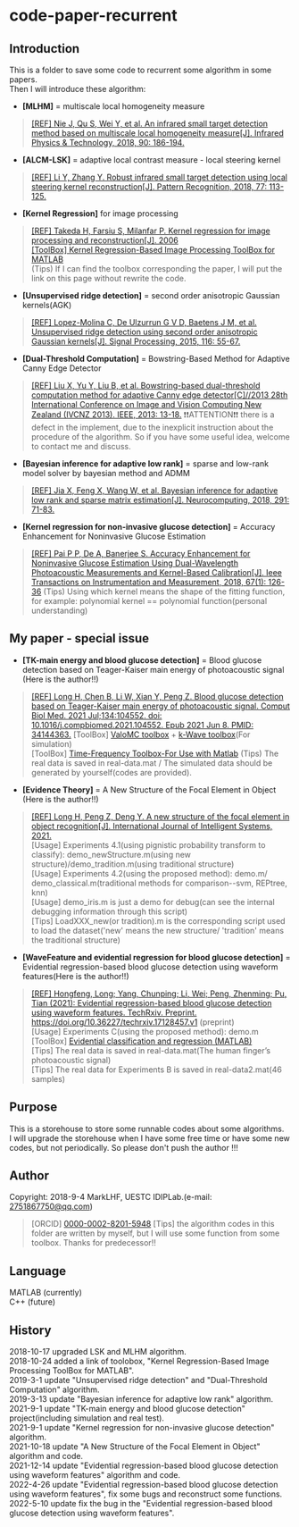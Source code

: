 # code-paper-recurrent

## Introduction

This is a folder to save some code to recurrent some algorithm in some papers.  
Then I will introduce these algorithm:  

- **[MLHM]** = multiscale local homogeneity measure  

>[[REF] Nie J, Qu S, Wei Y, et al. An infrared small target detection method based on multiscale local homogeneity measure[J]. Infrared Physics & Technology, 2018, 90: 186-194.](https://www.sciencedirect.com/science/article/pii/S1350449517305078)  

- **[ALCM-LSK]** = adaptive local contrast measure - local steering kernel  

>[[REF] Li Y, Zhang Y. Robust infrared small target detection using local steering kernel reconstruction[J]. Pattern Recognition, 2018, 77: 113-125.](https://www.sciencedirect.com/science/article/abs/pii/S0031320317304983)  

- **[Kernel Regression]** for image processing  

>[[REF] Takeda H, Farsiu S, Milanfar P. Kernel regression for image processing and reconstruction[J]. 2006](https://ieeexplore.ieee.org/document/4060955)  
>[[ToolBox] Kernel Regression-Based Image Processing ToolBox for MATLAB](http://alumni.soe.ucsc.edu/~htakeda/KernelToolBox.htm)  
(Tips) If I can find the toolbox corresponding the paper, I will put the link on this page without rewrite the code.  

- **[Unsupervised ridge detection]** = second order anisotropic Gaussian kernels(AGK)

>[[REF] Lopez-Molina C, De Ulzurrun G V D, Baetens J M, et al. Unsupervised ridge detection using second order anisotropic Gaussian kernels[J]. Signal Processing, 2015, 116: 55-67.](https://www.sciencedirect.com/science/article/pii/S0165168415001255)

- **[Dual-Threshold Computation]** = Bowstring-Based Method for Adaptive Canny Edge Detector

>[[REF] Liu X, Yu Y, Liu B, et al. Bowstring-based dual-threshold computation method for adaptive Canny edge detector[C]//2013 28th International Conference on Image and Vision Computing New Zealand (IVCNZ 2013). IEEE, 2013: 13-18.](https://ieeexplore.ieee.org/document/6726985)
>:exclamation::exclamation:ATTENTION:exclamation::exclamation: there is a defect in the implement, due to the inexplicit instruction about the procedure of the algorithm. So if you have some useful idea, welcome to contact me and discuss.

- **[Bayesian inference for adaptive low rank]** = sparse and low-rank model solver by bayesian method and ADMM

>[[REF] Jia X, Feng X, Wang W, et al. Bayesian inference for adaptive low rank and sparse matrix estimation[J]. Neurocomputing, 2018, 291: 71-83.](https://www.sciencedirect.com/science/article/pii/S0925231218302030)

- **[Kernel regression for non-invasive glucose detection]** = Accuracy Enhancement for Noninvasive Glucose Estimation

>[[REF] Pai P P, De A, Banerjee S. Accuracy Enhancement for Noninvasive Glucose Estimation Using Dual-Wavelength Photoacoustic Measurements and Kernel-Based Calibration[J]. Ieee Transactions on Instrumentation and Measurement, 2018, 67(1): 126-36](https://ieeexplore.ieee.org/document/8090535)
>(Tips) Using which kernel means the shape of the fitting function, for example: polynomial kernel == polynomial function(personal understanding)

## My paper - special issue

- **[TK-main energy and blood glucose detection]** = Blood glucose detection based on Teager-Kaiser main energy of photoacoustic signal (Here is the author!!)  

>[[REF] Long H, Chen B, Li W, Xian Y, Peng Z. Blood glucose detection based on Teager-Kaiser main energy of photoacoustic signal. Comput Biol Med. 2021 Jul;134:104552. doi: 10.1016/j.compbiomed.2021.104552. Epub 2021 Jun 8. PMID: 34144363.](https://pubmed.ncbi.nlm.nih.gov/34144363/)
>[ToolBox] [ValoMC toolbox](https://inverselight.github.io/ValoMC/) + [k-Wave toolbox](http://www.k-wave.org/documentation/k-wave.php)(For simulation)  
>[ToolBox] [Time-Frequency Toolbox-For Use with Matlab](http://tftb.nongnu.org/)
>(Tips) The real data is saved in real-data.mat / The simulated data should be generated by yourself(codes are provided).

- **[Evidence Theory]** = A New Structure of the Focal Element in Object (Here is the author!!)  

>[[REF] Long H, Peng Z, Deng Y. A new structure of the focal element in object recognition[J]. International Journal of Intelligent Systems, 2021.](https://onlinelibrary.wiley.com/doi/10.1002/int.22675)  
>[Usage] Experiments 4.1(using pignistic probability transform to classify): demo_newStructure.m(using new structure)/demo_tradition.m(using traditional structure)  
>[Usage] Experiments 4.2(using the proposed method): demo.m/ demo_classical.m(traditional methods for comparison--svm, REPtree, knn)  
>[Usage] demo_iris.m is just a demo for debug(can see the internal debugging information through this script)  
>[Tips] LoadXXX_new(or tradition).m is the corresponding script used to load the dataset('new' means the new structure/ 'tradition' means the traditional structure)  

- **[WaveFeature and evidential regression for blood glucose detection]** = Evidential regression-based blood glucose detection using waveform features(Here is the author!!)  

>[[REF] Hongfeng, Long; Yang, Chunping; Li, Wei; Peng, Zhenming; Pu, Tian (2021): Evidential regression-based blood glucose detection using waveform features. TechRxiv. Preprint.](https://doi.org/10.36227/techrxiv.17128457.v1) <https://doi.org/10.36227/techrxiv.17128457.v1> (preprint)  
>[Usage] Experiments C(using the proposed method): demo.m  
>[ToolBox] [Evidential classification and regression (MATLAB)](https://www.hds.utc.fr/~tdenoeux/dokuwiki/en/software/tbm_reg)  
>[Tips] The real data is saved in real-data.mat(The human finger’s photoacoustic signal)  
>[Tips] The real data for Experiments B is saved in real-data2.mat(46 samples)

## Purpose

This is a storehouse to store some runnable codes about some algorithms.  
I will upgrade the storehouse when I have some free time or have some new codes, but not periodically. So please don't push the author !!!

## Author

Copyright: 2018-9-4 MarkLHF, UESTC IDIPLab.(e-mail: 2751867750@qq.com)  
>[ORCID] [0000-0002-8201-5948](https://orcid.org/my-orcid?orcid=0000-0002-8201-5948)
>[Tips] the algorithm codes in this folder are written by myself, but I will use some function from some toolbox. Thanks for predecessor!!

## Language

MATLAB (currently)  
C++    (future)

## History

2018-10-17 upgraded LSK and MLHM algorithm.  
2018-10-24 added a link of toolobox, "Kernel Regression-Based Image Processing ToolBox for MATLAB".  
2019-3-1   update "Unsupervised ridge detection" and "Dual-Threshold Computation" algorithm.  
2019-3-13  update "Bayesian inference for adaptive low rank" algorithm.  
2021-9-1   update "TK-main energy and blood glucose detection" project(including simulation and real test).  
2021-9-1   update "Kernel regression for non-invasive glucose detection" algorithm.  
2021-10-18 update "A New Structure of the Focal Element in Object" algorithm and code.  
2021-12-14 update "Evidential regression-based blood glucose detection using waveform features" algorithm and code.  
2022-4-26  update "Evidential regression-based blood glucose detection using waveform features", fix some bugs and reconstruct some functions.  
2022-5-10  update fix the bug in the "Evidential regression-based blood glucose detection using waveform features".  
